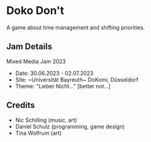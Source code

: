 # Doko Don't
A game about time management and shifting priorities.

## Jam Details
Mixed Media Jam 2023
- Date: 30.06.2023 - 02.07.2023
- Site: ~Universität Bayreuth~ DoKomi, Düsseldorf
- Theme: "Lieber Nicht..." \[better not...\]

## Credits
- Nic Schilling (music, art)
- Daniel Schulz (programming, game design)
- Tina Wolfrum (art)
